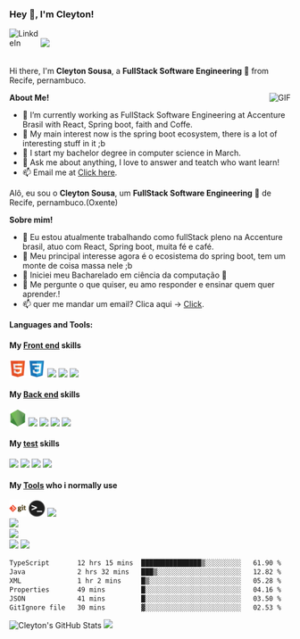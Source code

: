 <h3 title="hehehe"> Hey 👋, I'm Cleyton!</h3>

<a href="https://br.linkedin.com/in/cleyton-sousa-3626a11a5">
  <img align="left" alt="LinkdeIn" width="56px" src="https://img.icons8.com/color/48/000000/linkedin.png" />
</a>
<br>
<img src="https://komarev.com/ghpvc/?username=CleytonSousa&color=blueviolet">
<br />
<br />

Hi there, I'm **Cleyton Sousa**, a **FullStack Software Engineering** 🚀 from Recife, pernambuco.

  <img align="right" alt="GIF" src="https://i.pinimg.com/originals/e4/26/70/e426702edf874b181aced1e2fa5c6cde.gif" />

**About Me!**

- 🌱 I’m currently working as FullStack Software Engineering at Accenture Brasil with React, Spring boot, faith and Coffe. 
- 🤔 My main interest now is the spring boot ecosystem, there is a lot of interesting stuff in it ;b 
- 💼 I start my bachelor degree in computer science in March.
- 💬 Ask me about anything, I love to answer and teatch who want learn!
- 📫 Email me at [Click here](mailto:cleytonsousadossantos.2021@gmail.com).


Alô, eu sou o **Cleyton Sousa**, um **FullStack Software Engineering** 🚀 de Recife, pernambuco.(Oxente)

**Sobre mim!**

- 🌱 Eu estou atualmente trabalhando como fullStack pleno na Accenture brasil, atuo com React, Spring boot, muita fé e café.
- 🤔 Meu principal interesse agora é o ecosistema do spring boot, tem um monte de coisa massa nele ;b
- 💼 Iniciei meu Bacharelado em ciência da computação 🤠
- 💬 Me pergunte o que quiser, eu amo responder e ensinar quem quer aprender.!
- 📫 quer me mandar um email? Clica aqui -> [Click](mailto:cleytonsousadossantos.2021@gmail.com).


**Languages and Tools:**  

<h4>My <u>Front end</u> skills</h4>

<code><img height="30" src="https://raw.githubusercontent.com/devicons/devicon/master/icons/html5/html5-original.svg"></code>
<code><img height="30" src="https://raw.githubusercontent.com/devicons/devicon/master/icons/css3/css3-original.svg"></code>
<code><img height="30" src="https://upload.wikimedia.org/wikipedia/commons/9/99/Unofficial_JavaScript_logo_2.svg"></code>
<code><img height="30" src="https://upload.wikimedia.org/wikipedia/commons/4/4c/Typescript_logo_2020.svg"></code>
<code><img height="30" src="https://upload.wikimedia.org/wikipedia/commons/4/47/React.svg"></code>

<h4>My <u>Back end</u> skills</h4>

<code><img height="30" src="https://raw.githubusercontent.com/github/explore/80688e429a7d4ef2fca1e82350fe8e3517d3494d/topics/nodejs/nodejs.png"></code>
<code><img height="30" src="https://res.cloudinary.com/crunchbase-production/image/upload/c_lpad,h_256,w_256,f_auto,q_auto:eco,dpr_1/rtlx0sivc7wcr75y5bkj"></code>
<code><img height="20" src="https://upload.wikimedia.org/wikipedia/commons/0/0a/MySQL_textlogo.svg"></code>
<code><img height="35" src="https://devkico.itexto.com.br/wp-content/uploads/2014/08/spring-boot-project-logo.png"></code>
<code><img height="40" src="https://cdn-icons-png.flaticon.com/512/226/226777.png"></code>

<h4>My <u>test</u> skills</h4>

<code><img height="30" src="https://testing-library.com/img/octopus-128x128.png"></code>
<code><img height="30" src="https://cdn.freebiesupply.com/logos/large/2x/jest-logo-svg-vector.svg"></code>
<code><img height="30" src="https://images.g2crowd.com/uploads/product/image/social_landscape/social_landscape_5b9d2c5176ad8f918a0ad84241ab9673/junit.png"></code>
<code><img height="30" src="https://upload.wikimedia.org/wikipedia/commons/2/2c/Mockito_Logo.png"></code>


<h4>My <u>Tools</u> who i normally use</h4>

<code><img height="30" src="https://raw.githubusercontent.com/github/explore/80688e429a7d4ef2fca1e82350fe8e3517d3494d/topics/git/git.png"></code>
<code><img height="30" src="https://raw.githubusercontent.com/github/explore/80688e429a7d4ef2fca1e82350fe8e3517d3494d/topics/terminal/terminal.png"></code>
<code><img height="30" src="https://cdn.worldvectorlogo.com/logos/trello.svg"></code>
<code>
<code><img height="30" src="https://www.solarwinds.com/-/media/solarwinds/swdcv2/licensed-products/service-desk/integrations/sd-integrations-logo-jira.ashx?rev=701fbaa7f8ac4ae08e0406c8984c43e7&hash=75D4F04DE99B88DE7B2C4193F0616F1F"></code>
<code><img height="30" src="https://seeklogo.com/images/Y/yarn-logo-F5E7A65FA2-seeklogo.com.png"></code>
<img height="30" src="https://miro.medium.com/max/275/1*-Wt5cIM3FpDRAv0C9kKhCA.png"></code>
<code><img height="30" src="https://upload.wikimedia.org/wikipedia/commons/9/9a/Visual_Studio_Code_1.35_icon.svg"></code>

 <!--START_SECTION:waka-->

```text
TypeScript       12 hrs 15 mins  ███████████████▒░░░░░░░░░   61.90 %
Java             2 hrs 32 mins   ███▒░░░░░░░░░░░░░░░░░░░░░   12.82 %
XML              1 hr 2 mins     █▒░░░░░░░░░░░░░░░░░░░░░░░   05.28 %
Properties       49 mins         █░░░░░░░░░░░░░░░░░░░░░░░░   04.16 %
JSON             41 mins         █░░░░░░░░░░░░░░░░░░░░░░░░   03.50 %
GitIgnore file   30 mins         ▓░░░░░░░░░░░░░░░░░░░░░░░░   02.53 %
```

<!--END_SECTION:waka-->

<img src="https://github-readme-stats.vercel.app/api?username=CleytonSousa&show_icons=true&hide_border=true&count_private=true&theme=shades-of-purple&icon_color=fad000" alt="Cleyton's GitHub Stats">
<img src="https://github-readme-stats.vercel.app/api/top-langs/?username=CleytonSousa&theme=shades-of-purple"/>
